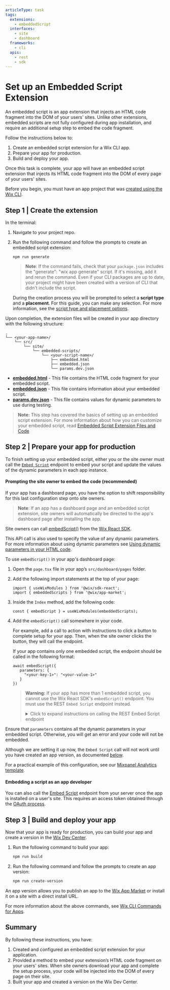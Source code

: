 ```yaml
---
articleType: task
tags: 
  extensions: 
    - embeddedScript
  interfaces:
    - site
    - dashboard
  frameworks: 
    - cli
  apis:
    - rest
    - sdk
---
```


# Set up an Embedded Script Extension

An embedded script is an app extension that injects an HTML code fragment into the DOM of your users' sites. Unlike other extensions, embedded scripts are not fully configured during app installation, and require an additional setup step to embed the code fragment.

Follow the instructions below to:

1. Create an embedded script extension for a Wix CLI app.
2. Prepare your app for production.
3. Build and deploy your app.

Once this task is complete, your app will have an embedded script extension that injects its HTML code fragment into the DOM of every page of your users' sites.

Before you begin, you must have an app project that was [created using the Wix CLI](https://dev.wix.com/docs/build-apps/developer-tools/cli/get-started/quick-start).

## Step 1 | Create the extension

In the terminal:
1. Navigate to your project repo.
2. Run the following command and follow the prompts to create an embedded script extension:

    ```tsx
    npm run generate
    ```

    > **Note**: If the command fails, check that your `package.json` includes the "generate": "wix app generate" script. If it's missing, add it and rerun the command. Even if your CLI packages are up to date, your project might have been created with a version of CLI that didn't include the script.

    During the creation process you will be prompted to select a **script type** and a **placement**. For this guide, you can make any selection. For more information, see the [script type and placement options](./embedded-script-extension-files-and-code.md#embeddedjson).

Upon completion, the extension files will be created in your app directory with the following structure:

  ```tsx
  .
  └── <your-app-name>/
      └── src/
          └── site/
              └── embedded-scripts/
                  └── <your-script-name>/
                      ├── embedded.html
                      ├── embedded.json
                      └── params.dev.json
  ```

+ [**embedded.html**](./embedded-script-extension-files-and-code.md#embeddedhtml) - This file contains the HTML code fragment for your embedded script.
+ [**embedded.json**](./embedded-script-extension-files-and-code.md#embeddedjson) - This file contains information about your embedded script.
+ [**params.dev.json**](./embedded-script-extension-files-and-code.md#paramsdevjson) - This file contains values for dynamic parameters to use during testing.

> **Note:** This step has covered the basics of setting up an embedded script extension. For more information about how you can customize your embedded script, read [Embedded Script Extension Files and Code](./embedded-script-extension-files-and-code.md)

## Step 2 | Prepare your app for production

To finish setting up your embedded script, either you or the site owner must call the [`Embed Script`](https://dev.wix.com/docs/rest/api-reference/app-management/apps/embedded-scripts/embed-script) endpoint to embed your script and update the values of the dynamic parameters in each app instance.

#### Prompting the site owner to embed the code (recommended)

If your app has a dashboard page, you have the option to shift responsibility for this last configuration step onto site owners.

>**Note**: If an app has a dashboard page and an embedded script extension, site owners will automatically be directed to the app's dashboard page after installing the app.

Site owners can call [embedScript()](https://dev.wix.com/docs/sdk/backend-modules/app-market/embedded-scripts/embed-script) from the [Wix React SDK](https://dev.wix.com/docs/sdk/core-modules/sdk-react/introduction).

This API call is also used to specify the value of any dynamic parameters. For more information about using dynamic parameters see [Using dynamic parameters in your HTML code](./embedded-script-extension-files-and-code.md#using-dynamic-parameters-in-your-html-code).

To use `embedScript()` in your app's dashboard page:

1. Open the `page.tsx` file in your app’s `src/dashboard/pages` folder.
1. Add the following import statements at the top of your page:

    ```tsx
    import { useWixModules } from '@wix/sdk-react';
    import { embeddedScripts } from '@wix/app-market';
    ```

1. Inside the `Index` method, add the following code:

    ```tsx
    const { embedScript } = useWixModules(embeddedScripts);
    ```

1. Add the `embedScript()` call somewhere in your code.

    For example, add a call to action with instructions to click a button to complete setup for your app. Then, when the site owner clicks the button, they will call the endpoint.
    
    If your app contains only one embedded script, the endpoint should be called in the following format:

    ```tsx
    await embedScript({
       parameters: {
         "<your-key-1>": "<your-value-1>"
       }
    })
    ```
    <blockquote class="warning">
    
    __Warning:__
    If your app has more than 1 embedded script, you cannot use the Wix React SDK's `embedScript()` endpoint. You must use the REST `Embed Script` endpoint instead. 

    <details>
    
    <summary> Click to expand instructions on calling the REST Embed Script endpoint</summary>
    
    </br> 
    
    You can call the REST [Embed Script](https://dev.wix.com/docs/rest/api-reference/app-management/apps/embedded-scripts/embed-script) endpoint using the `fetch` method from the [Wix React SDK](https://dev.wix.com/docs/sdk/api-reference/sdk-react/setup).
    
    This API call is also used to specify the value of any dynamic parameters. For more information about using dynamic parameters see [Using dynamic parameters in your HTML code](./embedded-script-extension-files-and-code.md#using-dynamic-parameters-in-your-html-code).
    
    To use the `fetch` method in your app's dashboard page:
    
    1. Open the `page.tsx` file in your app’s `src/dashboard/pages` folder.
    1. Add the following import statement at the top of your page:
    
         ```tsx
          import { useWix } from "@wix/sdk-react";
          ```
    
    1. Inside the `Index` method, add the following code:
    
          ```tsx
          const { fetch } = useWix();
          ```
    
    1. Add the `fetch` call somewhere in your code.
    
          For example, add a call to action with instructions to click a button to complete setup for your app. Then, when the site owner clicks the button, they will call the fetch method.
          
          If your app contains only one embedded script, the fetch method call should be in the following format:
          
            ```tsx
            fetch('https://www.wixapis.com/apps/v1/scripts', {
              method : 'post',
              headers : {'content-type':'application/json'},
              body : JSON.stringify({
                "properties": {
                  "parameters": {
                    "<your-key-1>": "<your-value-1>",
                    "<your-key-2>": "<your-value-2>",
                  }
                }
              })
            })
            ```
          
          If your app contains more than one embedded script, you must also pass a `componentId` using the `id` value defined in your `embedded.json` file. In this situation, your call should be in the following format:
        
          ```tsx
          fetch('https://www.wixapis.com/apps/v1/scripts', {
            method : 'post',
            headers : {'content-type':'application/json'},
            body : JSON.stringify({
              "properties": {
                "parameters": {
                  "<your-key-1>": "<your-value-1>",
                  "<your-key-2>": "<your-value-2>",
                }
              },
              "componentId": <your-component-id>
            })
          })
          ```
        If your app only has 1 embedded script, don't pass the `componentId` in the request body. This action could break your app in production. The `componentId` is only relevant for apps with more than 1 embedded script.
        
    </details>
    </blockquote>

Ensure that `parameters` contains all the dynamic parameters in your embedded script. Otherwise, you will get an error and your code will not be embedded.

Although we are setting it up now, the `Embed Script` call will not work until you have created an app version, as documented [below](#step-3--build-and-deploy-your-app). 

For a practical example of this configuration, see our [Mixpanel Analytics template](https://github.com/wix/cli-app-templates/tree/master/mixpanel-analytics).

#### Embedding a script as an app developer

You can also call the [Embed Script](https://dev.wix.com/docs/rest/api-reference/app-management/apps/embedded-scripts/embed-script) endpoint from your server once the app is installed on a user's site. This requires an access token obtained through the [OAuth process](https://dev.wix.com/docs/build-apps/build-your-app/authentication/oauth).

## Step 3 | Build and deploy your app

Now that your app is ready for production, you can build your app and create a version in the [Wix Dev Center](https://dev.wix.com/apps/my-apps?viewId=active-apps-view). 

1. Run the following command to build your app:

    ```bash
    npm run build
    ```

2. Run the following command and follow the prompts to create an app version:

    ```bash
    npm run create-version
    ```

An app version allows you to publish an app to the [Wix App Market](https://www.wix.com/app-market) or install it on a site with a direct install URL.

For more information about the above commands, see [Wix CLI Commands for Apps](https://dev.wix.com/docs/build-apps/developer-tools/cli/wix-cli-for-apps/commands).

## Summary

By following these instructions, you have:

1. Created and configured an embedded script extension for your application.
2. Provided a method to embed your extension’s HTML code fragment on your users' sites. When site owners download your app and complete the setup process, your code will be injected into the DOM of every page on their site.
3. Built your app and created a version on the Wix Dev Center.


